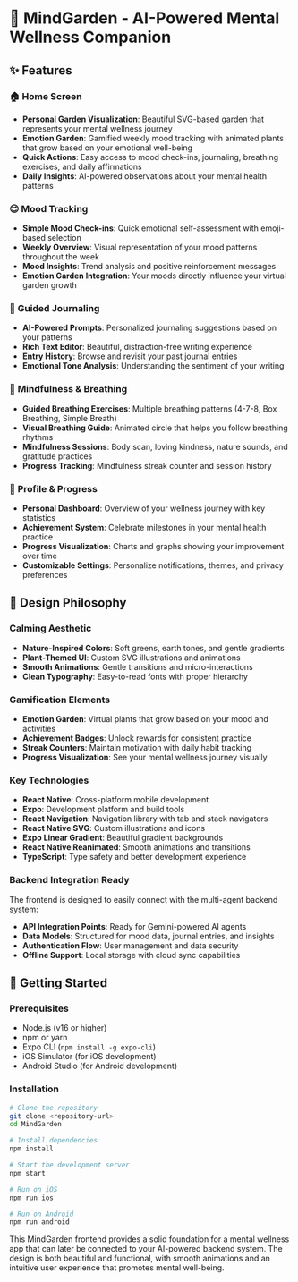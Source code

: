 # 🌱 MindGarden - AI-Powered Mental Wellness Companion

## ✨ Features

### 🏠 **Home Screen**
- **Personal Garden Visualization**: Beautiful SVG-based garden that represents your mental wellness journey
- **Emotion Garden**: Gamified weekly mood tracking with animated plants that grow based on your emotional well-being
- **Quick Actions**: Easy access to mood check-ins, journaling, breathing exercises, and daily affirmations
- **Daily Insights**: AI-powered observations about your mental health patterns

### 😊 **Mood Tracking**
- **Simple Mood Check-ins**: Quick emotional self-assessment with emoji-based selection
- **Weekly Overview**: Visual representation of your mood patterns throughout the week
- **Mood Insights**: Trend analysis and positive reinforcement messages
- **Emotion Garden Integration**: Your moods directly influence your virtual garden growth

### 📓 **Guided Journaling**
- **AI-Powered Prompts**: Personalized journaling suggestions based on your patterns
- **Rich Text Editor**: Beautiful, distraction-free writing experience
- **Entry History**: Browse and revisit your past journal entries
- **Emotional Tone Analysis**: Understanding the sentiment of your writing

### 🧘 **Mindfulness & Breathing**
- **Guided Breathing Exercises**: Multiple breathing patterns (4-7-8, Box Breathing, Simple Breath)
- **Visual Breathing Guide**: Animated circle that helps you follow breathing rhythms
- **Mindfulness Sessions**: Body scan, loving kindness, nature sounds, and gratitude practices
- **Progress Tracking**: Mindfulness streak counter and session history

### 👤 **Profile & Progress**
- **Personal Dashboard**: Overview of your wellness journey with key statistics
- **Achievement System**: Celebrate milestones in your mental health practice
- **Progress Visualization**: Charts and graphs showing your improvement over time
- **Customizable Settings**: Personalize notifications, themes, and privacy preferences

## 🎨 Design Philosophy

### **Calming Aesthetic**
- **Nature-Inspired Colors**: Soft greens, earth tones, and gentle gradients
- **Plant-Themed UI**: Custom SVG illustrations and animations
- **Smooth Animations**: Gentle transitions and micro-interactions
- **Clean Typography**: Easy-to-read fonts with proper hierarchy

### **Gamification Elements**
- **Emotion Garden**: Virtual plants that grow based on your mood and activities
- **Achievement Badges**: Unlock rewards for consistent practice
- **Streak Counters**: Maintain motivation with daily habit tracking
- **Progress Visualization**: See your mental wellness journey visually


### **Key Technologies**
- **React Native**: Cross-platform mobile development
- **Expo**: Development platform and build tools
- **React Navigation**: Navigation library with tab and stack navigators
- **React Native SVG**: Custom illustrations and icons
- **Expo Linear Gradient**: Beautiful gradient backgrounds
- **React Native Reanimated**: Smooth animations and transitions
- **TypeScript**: Type safety and better development experience

### **Backend Integration Ready**
The frontend is designed to easily connect with the multi-agent backend system:
- **API Integration Points**: Ready for Gemini-powered AI agents
- **Data Models**: Structured for mood data, journal entries, and insights
- **Authentication Flow**: User management and data security
- **Offline Support**: Local storage with cloud sync capabilities

## 🚀 Getting Started

### **Prerequisites**
- Node.js (v16 or higher)
- npm or yarn
- Expo CLI (`npm install -g expo-cli`)
- iOS Simulator (for iOS development)
- Android Studio (for Android development)

### **Installation**
```bash
# Clone the repository  
git clone <repository-url>
cd MindGarden

# Install dependencies
npm install

# Start the development server
npm start

# Run on iOS
npm run ios

# Run on Android
npm run android
```

This MindGarden frontend provides a solid foundation for a mental wellness app that can later be connected to your AI-powered backend system. The design is both beautiful and functional, with smooth animations and an intuitive user experience that promotes mental well-being.